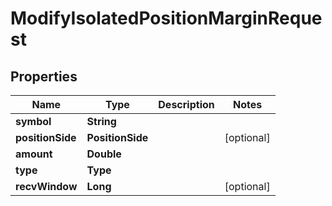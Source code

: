 

# ModifyIsolatedPositionMarginRequest


## Properties

| Name | Type | Description | Notes |
|------------ | ------------- | ------------- | -------------|
|**symbol** | **String** |  |  |
|**positionSide** | **PositionSide** |  |  [optional] |
|**amount** | **Double** |  |  |
|**type** | **Type** |  |  |
|**recvWindow** | **Long** |  |  [optional] |



